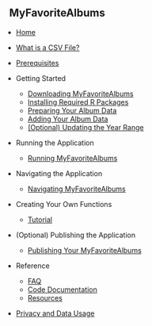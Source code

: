 <!-- _sidebar.md -->

## &nbsp; MyFavoriteAlbums

* [Home](README.md)
* [What is a CSV File?](csv.md)
* [Prerequisites](pre.md)

* Getting Started

  * [Downloading MyFavoriteAlbums](docone.md)
  * [Installing Required R Packages](docfour.md)
  * [Preparing Your Album Data](docfive.md)
  * [Adding Your Album Data](docsix.md)
  * [(Optional) Updating the Year Range](docseven.md)
  
* Running the Application

  * [Running MyFavoriteAlbums](doceight.md)

* Navigating the Application
  * [Navigating MyFavoriteAlbums](docnine.md)

* Creating Your Own Functions
  * [Tutorial](docthirt.md)

* (Optional) Publishing the Application

  * [Publishing Your MyFavoriteAlbums](docten.md)

* Reference

  * [FAQ](doceleven.md)
  * [Code Documentation](docfourt.md)
  * [Resources](doctwelve.md)


* [Privacy and Data Usage](privacy.md)